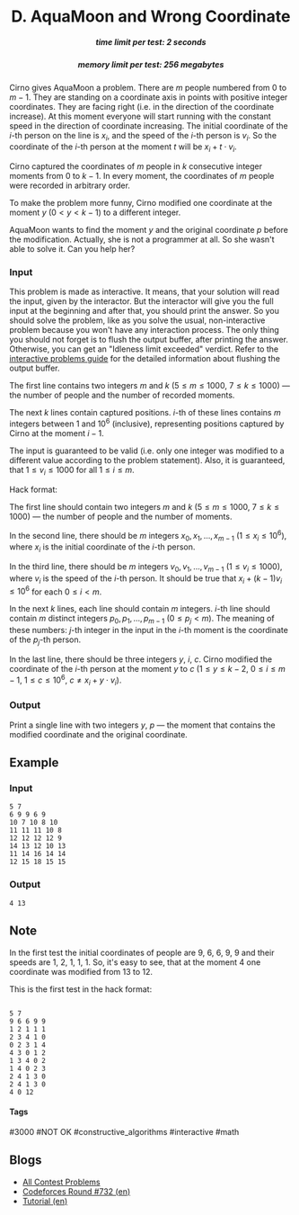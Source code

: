 <h1 style='text-align: center;'> D. AquaMoon and Wrong Coordinate</h1>

<h5 style='text-align: center;'>time limit per test: 2 seconds</h5>
<h5 style='text-align: center;'>memory limit per test: 256 megabytes</h5>

Cirno gives AquaMoon a problem. There are $m$ people numbered from $0$ to $m - 1$. They are standing on a coordinate axis in points with positive integer coordinates. They are facing right (i.e. in the direction of the coordinate increase). At this moment everyone will start running with the constant speed in the direction of coordinate increasing. The initial coordinate of the $i$-th person on the line is $x_i$, and the speed of the $i$-th person is $v_i$. So the coordinate of the $i$-th person at the moment $t$ will be $x_i + t \cdot v_i$.

Cirno captured the coordinates of $m$ people in $k$ consecutive integer moments from $0$ to $k - 1$. In every moment, the coordinates of $m$ people were recorded in arbitrary order.

To make the problem more funny, Cirno modified one coordinate at the moment $y$ ($0 < y < k-1$) to a different integer.

AquaMoon wants to find the moment $y$ and the original coordinate $p$ before the modification. Actually, she is not a programmer at all. So she wasn't able to solve it. Can you help her?

### Input

This problem is made as interactive. It means, that your solution will read the input, given by the interactor. But the interactor will give you the full input at the beginning and after that, you should print the answer. So you should solve the problem, like as you solve the usual, non-interactive problem because you won't have any interaction process. The only thing you should not forget is to flush the output buffer, after printing the answer. Otherwise, you can get an "Idleness limit exceeded" verdict. Refer to the [interactive problems guide](https://codeforces.com/blog/entry/45307) for the detailed information about flushing the output buffer.

The first line contains two integers $m$ and $k$ ($5 \leq m \leq 1000$, $7 \leq k \leq 1000$) — the number of people and the number of recorded moments. 

The next $k$ lines contain captured positions. $i$-th of these lines contains $m$ integers between $1$ and $10^6$ (inclusive), representing positions captured by Cirno at the moment $i-1$.

The input is guaranteed to be valid (i.e. only one integer was modified to a different value according to the problem statement). Also, it is guaranteed, that $1 \le v_i \le 1000$ for all $1 \leq i \leq m$.

Hack format:

The first line should contain two integers $m$ and $k$ ($5 \leq m \leq 1000$, $7 \leq k \leq 1000$) — the number of people and the number of moments. 

In the second line, there should be $m$ integers $x_0, x_1, \dots,x_{m - 1}$ ($1 \le x_i \le 10^6$), where $x_i$ is the initial coordinate of the $i$-th person.

In the third line, there should be $m$ integers $v_0, v_1, \dots,v_{m - 1}$ ($1 \le v_i \le 1000$), where $v_i$ is the speed of the $i$-th person. It should be true that $x_i + (k-1) v_i \leq 10^6$ for each $0 \leq i < m$.

In the next $k$ lines, each line should contain $m$ integers. $i$-th line should contain $m$ distinct integers $p_0, p_1, \ldots, p_{m-1}$ ($0 \leq p_j < m$). The meaning of these numbers: $j$-th integer in the input in the $i$-th moment is the coordinate of the $p_{j}$-th person.

In the last line, there should be three integers $y$, $i$, $c$. Cirno modified the coordinate of the $i$-th person at the moment $y$ to $c$ ($1 \leq y \leq k-2$, $0 \leq i \leq m - 1$, $1 \leq c \leq 10^6$, $c \neq x_i + y \cdot v_i$).

### Output

Print a single line with two integers $y$, $p$ — the moment that contains the modified coordinate and the original coordinate.

## Example

### Input


```text
5 7
6 9 9 6 9
10 7 10 8 10
11 11 11 10 8
12 12 12 12 9
14 13 12 10 13
11 14 16 14 14
12 15 18 15 15
```
### Output


```text
4 13
```
## Note

In the first test the initial coordinates of people are $9$, $6$, $6$, $9$, $9$ and their speeds are $1$, $2$, $1$, $1$, $1$. So, it's easy to see, that at the moment $4$ one coordinate was modified from $13$ to $12$.

This is the first test in the hack format:


```text
  
5 7  
9 6 6 9 9  
1 2 1 1 1  
2 3 4 1 0  
0 2 3 1 4  
4 3 0 1 2  
1 3 4 0 2  
1 4 0 2 3  
2 4 1 3 0  
2 4 1 3 0  
4 0 12  

```


#### Tags 

#3000 #NOT OK #constructive_algorithms #interactive #math 

## Blogs
- [All Contest Problems](../Codeforces_Round_732_(Div._1).md)
- [Codeforces Round #732 (en)](../blogs/Codeforces_Round_732_(en).md)
- [Tutorial (en)](../blogs/Tutorial_(en).md)
